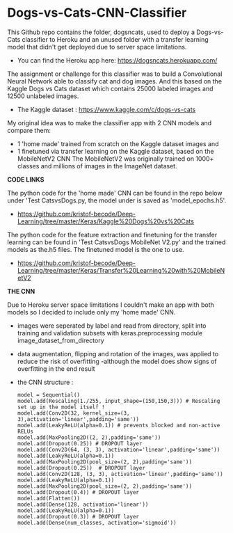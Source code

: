 # Dogs-vs-Cats-CNN-Classifier
This Github repo contains the folder, dogsncats, used to deploy a Dogs-vs-Cats classifier to Heroku 
and an unused folder with a transfer learning model that didn't get deployed due to server space limitations.

- You can find the Heroku app here: https://dogsncats.herokuapp.com/

The assignment or challenge for this classifier was to build a Convolutional Neural Network able to classify cat and dog images. And this
based on the Kaggle Dogs vs Cats dataset which contains 25000 labeled images and 12500 unlabeled images.

- The Kaggle dataset : https://www.kaggle.com/c/dogs-vs-cats

My original idea was to make the classifier app with 2 CNN models and compare them:
- 1 'home made' trained from scratch on the Kaggle dataset images 
and 
- 1 finetuned via transfer learning on the Kaggle dataset, based on the MobileNetV2 CNN 
The MobileNetV2 was originally trained on 1000+ classes and millions of images in the ImageNet dataset.

**CODE LINKS**

The python code for the 'home made' CNN can be found in the repo below under 'Test CatsvsDogs.py, the model under is saved as 'model_epochs.h5'.
 - https://github.com/kristof-becode/Deep-Learning/tree/master/Keras/Kaggle%20Dogs%20vs%20Cats
 
 The python code for the feature extraction and finetuning for the transfer learning can be found in 'Test CatsvsDogs MobileNet V2.py' and the trained models as the.h5 files. The finetuned model is the one to use.
- https://github.com/kristof-becode/Deep-Learning/tree/master/Keras/Transfer%20Learning%20with%20MobileNetV2

**THE CNN**

Due to Heroku server space limitations I couldn't make an app with both models so I decided to include only my 'home made' CNN.
- images were seperated by label and read from directory, split into training and validation subsets with keras.preprocessing module image_dataset_from_directory
- data augmentation, flipping and rotation of the images, was applied to reduce the risk of overfitting -although the model does show signs of overfitting in the end result
- the CNN structure :

      model = Sequential()
      model.add(Rescaling(1./255, input_shape=(150,150,3))) # Rescaling set up in the model itself !
      model.add(Conv2D(32, kernel_size=(3, 3),activation='linear',padding='same'))
      model.add(LeakyReLU(alpha=0.1)) # prevents blocked and non-active RELUs
      model.add(MaxPooling2D((2, 2),padding='same'))
      model.add(Dropout(0.25)) # DROPOUT layer
      model.add(Conv2D(64, (3, 3), activation='linear',padding='same'))
      model.add(LeakyReLU(alpha=0.1))
      model.add(MaxPooling2D(pool_size=(2, 2),padding='same'))
      model.add(Dropout(0.25))  # DROPOUT layer
      model.add(Conv2D(128, (3, 3), activation='linear',padding='same'))
      model.add(LeakyReLU(alpha=0.1))
      model.add(MaxPooling2D(pool_size=(2, 2),padding='same'))
      model.add(Dropout(0.4)) # DROPOUT layer
      model.add(Flatten())
      model.add(Dense(128, activation='linear'))
      model.add(LeakyReLU(alpha=0.1))
      model.add(Dropout(0.3)) # DROPOUT layer
      model.add(Dense(num_classes, activation='sigmoid'))



